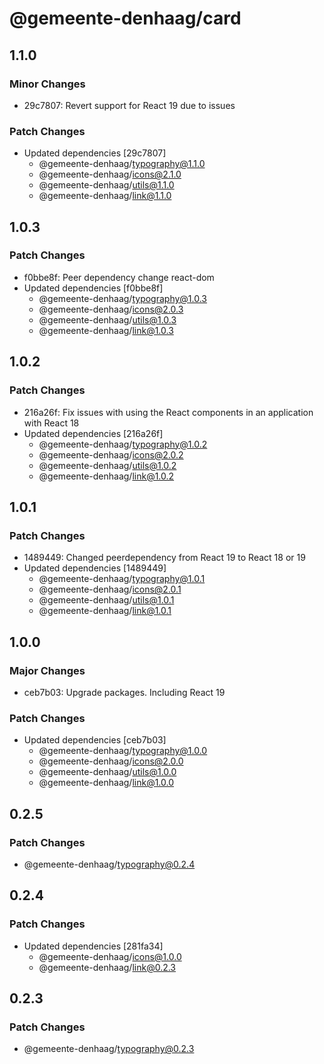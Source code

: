 # @gemeente-denhaag/card

## 1.1.0

### Minor Changes

- 29c7807: Revert support for React 19 due to issues

### Patch Changes

- Updated dependencies [29c7807]
  - @gemeente-denhaag/typography@1.1.0
  - @gemeente-denhaag/icons@2.1.0
  - @gemeente-denhaag/utils@1.1.0
  - @gemeente-denhaag/link@1.1.0

## 1.0.3

### Patch Changes

- f0bbe8f: Peer dependency change react-dom
- Updated dependencies [f0bbe8f]
  - @gemeente-denhaag/typography@1.0.3
  - @gemeente-denhaag/icons@2.0.3
  - @gemeente-denhaag/utils@1.0.3
  - @gemeente-denhaag/link@1.0.3

## 1.0.2

### Patch Changes

- 216a26f: Fix issues with using the React components in an application with React 18
- Updated dependencies [216a26f]
  - @gemeente-denhaag/typography@1.0.2
  - @gemeente-denhaag/icons@2.0.2
  - @gemeente-denhaag/utils@1.0.2
  - @gemeente-denhaag/link@1.0.2

## 1.0.1

### Patch Changes

- 1489449: Changed peerdependency from React 19 to React 18 or 19
- Updated dependencies [1489449]
  - @gemeente-denhaag/typography@1.0.1
  - @gemeente-denhaag/icons@2.0.1
  - @gemeente-denhaag/utils@1.0.1
  - @gemeente-denhaag/link@1.0.1

## 1.0.0

### Major Changes

- ceb7b03: Upgrade packages. Including React 19

### Patch Changes

- Updated dependencies [ceb7b03]
  - @gemeente-denhaag/typography@1.0.0
  - @gemeente-denhaag/icons@2.0.0
  - @gemeente-denhaag/utils@1.0.0
  - @gemeente-denhaag/link@1.0.0

## 0.2.5

### Patch Changes

- @gemeente-denhaag/typography@0.2.4

## 0.2.4

### Patch Changes

- Updated dependencies [281fa34]
  - @gemeente-denhaag/icons@1.0.0
  - @gemeente-denhaag/link@0.2.3

## 0.2.3

### Patch Changes

- @gemeente-denhaag/typography@0.2.3
